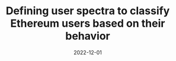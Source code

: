 ---
title: 'Defining user spectra to classify Ethereum users based on their behavior'
collection: publications
permalink: /publication/2022-12-01-Journal of Big Data.md
excerpt: 'G. Bonifazi, E.  Corradini, D.  Ursino, L.  Virgili'
date: 2022-12-01
venue: 'Journal of Big Data'
link: 'https://doi.org/10.1186/s40537-022-00586-3'
---